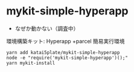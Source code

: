 # mykit-simple-hyperapp
- なぜか動かない（調査中）

環境構築キット: Hyperapp +parcel 簡易実行環境

```
yarn add katai5plate/mykit-simple-hyperapp
node -e "require('mykit-simple-hyperapp')();"
yarn mykit-install
```
